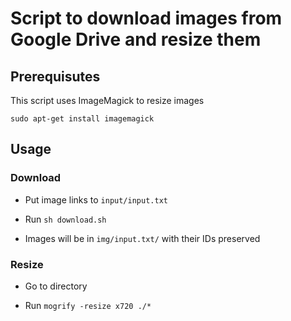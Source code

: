 # Script to download images from Google Drive and resize them

## Prerequisutes

This script uses ImageMagick to resize images

`sudo apt-get install imagemagick`

## Usage

### Download

* Put image links to `input/input.txt`

* Run `sh download.sh`

* Images will be in `img/input.txt/` with their IDs preserved

### Resize

* Go to directory

* Run `mogrify -resize x720 ./*`
